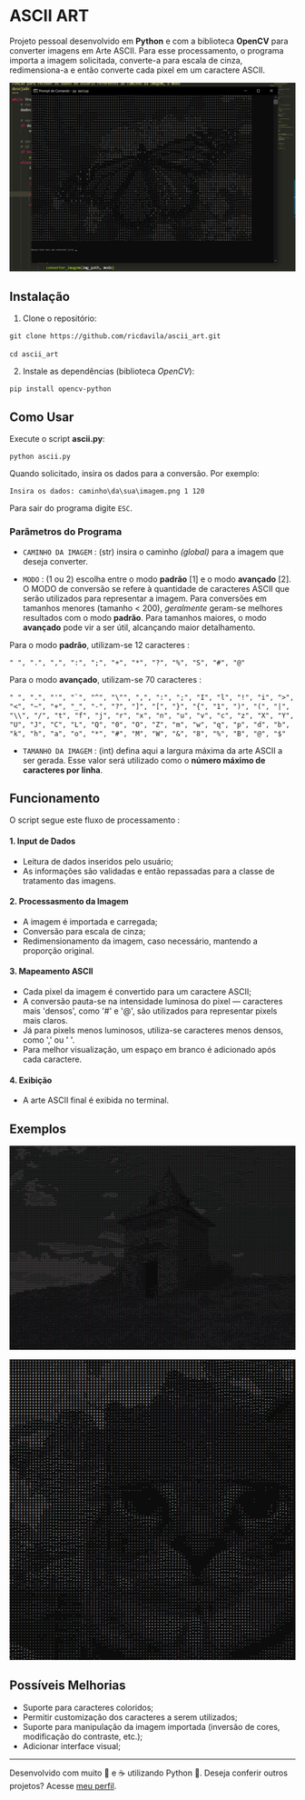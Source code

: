 # ASCII ART

Projeto pessoal desenvolvido em **Python** e com a biblioteca **OpenCV** para converter imagens em Arte ASCII. Para esse processamento, o programa importa a imagem solicitada, converte-a para escala de cinza, redimensiona-a e então converte cada pixel em um caractere ASCII. 


![borboleta monarca](https://github.com/ricdavila/ascii_art/blob/25449f7bc0b72c19568ca211d726cb0c3a6b93d9/imgs/monarch_eg.png)


## Instalação

1. Clone o repositório:
```
git clone https://github.com/ricdavila/ascii_art.git
   
cd ascii_art
```

2. Instale as dependências (biblioteca *OpenCV*):
```
pip install opencv-python
```


## Como Usar

Execute o script **ascii.py**:

    python ascii.py

Quando solicitado, insira os dados para a conversão. Por exemplo:

    Insira os dados: caminho\da\sua\imagem.png 1 120

Para sair do programa digite `ESC`.

### Parâmetros do Programa

- `CAMINHO DA IMAGEM` : (str) insira o caminho *(global)* para a imagem que deseja converter.

- `MODO` : (1 ou 2) escolha entre o modo **padrão** \[1] e o modo **avançado** \[2]. O MODO de conversão se refere à quantidade de caracteres ASCII que serão utilizados para representar a imagem. Para conversões em tamanhos menores (tamanho < 200), *geralmente* geram-se melhores resultados com o modo **padrão**. Para tamanhos maiores, o modo **avançado** pode vir a ser útil, alcançando maior detalhamento.

Para o modo **padrão**, utilizam-se 12 caracteres :

    " ", ".", ",", ":", ";", "+", "*", "?", "%", "S", "#", "@"

Para o modo **avançado**, utilizam-se 70 caracteres :
 
    " ", ".", "'", "`", "^", "\"", ",", ":", ";", "I", "l", "!", "i", ">", "<", "~", "+", "_", "-", "?", "]", "[", "}", "{", "1", ")", "(", "|", "\\", "/", "t", "f", "j", "r", "x", "n", "u", "v", "c", "z", "X", "Y", "U", "J", "C", "L", "Q", "0", "O", "Z", "m", "w", "q", "p", "d", "b", "k", "h", "a", "o", "*", "#", "M", "W", "&", "8", "%", "B", "@", "$"

- `TAMANHO DA IMAGEM` : (int) defina aqui a largura máxima da arte ASCII a ser gerada. Esse valor será utilizado como o **número máximo de caracteres por linha**.

## Funcionamento

O script segue este fluxo de processamento : 

#### 1. Input de Dados
- Leitura de dados inseridos pelo usuário;
- As informações são validadas e então repassadas para a classe de tratamento das imagens.

#### 2. Processasmento da Imagem
- A imagem é importada e carregada;
- Conversão para escala de cinza;
- Redimensionamento da imagem, caso necessário, mantendo a proporção original.

#### 3. Mapeamento ASCII
- Cada pixel da imagem é convertido para um caractere ASCII;
- A conversão pauta-se na intensidade luminosa do pixel — caracteres mais 'densos', como '#' e '@', são utilizados para representar pixels mais claros.
- Já para pixels menos luminosos, utiliza-se caracteres menos densos, como ',' ou ' '.
- Para melhor visualização, um espaço em branco é adicionado após cada caractere.

#### 4. Exibição
- A arte ASCII final é exibida no terminal.

## Exemplos

![castelo](https://github.com/ricdavila/ascii_art/blob/8303456b0e482e71deeab5fe9004e8c68f1f37da/imgs/ascii_castle.png)

![gato](https://github.com/ricdavila/ascii_art/blob/cb3a7b32dd46f9644e392e47b5ada05b1cb4d85c/imgs/ascii_cat.png)

## Possíveis Melhorias
- Suporte para caracteres coloridos;
- Permitir customização dos caracteres a serem utilizados;
- Suporte para manipulação da imagem importada (inversão de cores, modificação do contraste, etc.);
- Adicionar interface visual;

---

Desenvolvido com muito 🤍 e ☕ utilizando Python 🐍. Deseja conferir outros projetos? Acesse [meu perfil](https://github.com/ricdavila).

